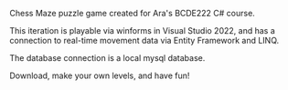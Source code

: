 Chess Maze puzzle game created for Ara's BCDE222 C# course.

This iteration is playable via winforms in Visual Studio 2022, and has a connection to real-time movement data via Entity Framework and LINQ.

The database connection is a local mysql database.

Download, make your own levels, and have fun!
